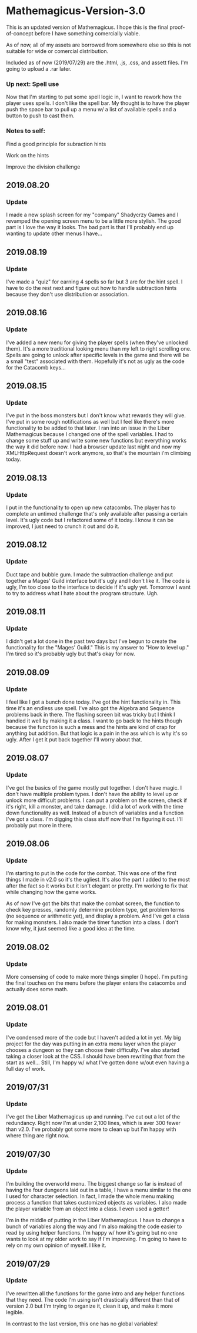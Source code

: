 # Mathemagicus-Version-3.0

This is an updated version of Mathemagicus. I hope this is the final proof-of-concept before I have something comercially viable.

As of now, all of my assets are borrowed from somewhere else so this is not suitable for wide or comercial distribution.

Included as of now (2019/07/29) are the .html, .js, .css, and assett files. I'm going to upload a .rar later.

### Up next: Spell use

Now that I'm starting to put some spell logic in, I want to rework how the player uses spells. I don't like the spell bar. My thought is to have the player push the space bar to pull up a menu w/ a list of available spells and a button to push to cast them.

### Notes to self:

Find a good principle for subraction hints

Work on the hints

Improve the division challenge

## 2019.08.20

### Update

I made a new splash screen for my "company" Shadycrzy Games and I revamped the opening screen menu to be a little more stylish. The good part is I love the way it looks. The bad part is that I'll probably end up wanting to update other menus I have... 

## 2019.08.19

### Update

I've made a "quiz" for earning 4 spells so far but 3 are for the hint spell. I have to do the rest next and figure out how to handle subtraction hints because they don't use distribution or association.

## 2019.08.16

### Update

I've added a new menu for giving the player spells (when they've unlocked them). It's a more traditional looking menu than my left to right scrolling one. Spells are going to unlock after specific levels in the game and there will be a small "test" associated with them. Hopefully it's not as ugly as the code for the Catacomb keys...

## 2019.08.15

### Update

I've put in the boss monsters but I don't know what rewards they will give. I've put in some rough notifications as well but I feel like there's more functionality to be added to that later. I ran into an issue in the Liber Mathemagicus because I changed one of the spell variables. I had to change some stuff up and write some new functions but everything works the way it did before now. I had a browser update last night and now my XMLHttpRequest doesn't work anymore, so that's the mountain i'm climbing today.

## 2019.08.13

### Update

I put in the functionality to open up new catacombs. The player has to complete an untimed challenge that's only available after passing a certain level. It's ugly code but I refactored some of it today. I know it can be improved, I just need to crunch it out and do it.  

## 2019.08.12

### Update

Duct tape and bubble gum. I made the subtraction challenge and put together a Mages' Guild interface but it's ugly and I don't like it. The code is ugly, I'm too close to the interface to decide if it's ugly yet. Tomorrow I want to try to address what I hate about the program structure. Ugh.

## 2019.08.11

### Update

I didn't get a lot done in the past two days but I've begun to create the functionality for the "Mages' Guild." This is my answer to "How to level up." I'm tired so it's probably ugly but that's okay for now.

## 2019.08.09

### Update

I feel like I got a bunch done today. I've got the hint functionality in. This time it's an endless use spell. I've also got the Algebra and Sequence problems back in there. The flashing screen bit was tricky but I think I handled it well by making it a class. I want to go back to the hints though because the function is such a mess and the hints are kind of crap for anything but addition. But that logic is a pain in the ass which is why it's so ugly. After I get it put back together I'll worry about that.

## 2019.08.07

### Update

I've got the basics of the game mostly put together. I don't have magic. I don't have multiple problem types. I don't have the ability to level up or unlock more difficult problems. I can put a problem on the screen, check if it's right, kill a monster, and take damage. I did a lot of work with the time down functionality as well. Instead of a bunch of variables and a function I've got a class. I'm digging this class stuff now that I'm figuring it out. I'll probably put more in there. 

## 2019.08.06

### Update

I'm starting to put in the code for the combat. This was one of the first things I made in v2.0 so it's the ugliest. It's also the part I added to the most after the fact so it works but it isn't elegant or pretty. I'm working to fix that while changing how the game works. 

As of now I've got the bits that make the combat screen, the function to check key presses, randomly determine problem type, get problem terms (no sequence or arithmetic yet), and display a problem. And I've got a class for making monsters. I also made the timer function into a class. I don't know why, it just seemed like a good idea at the time. 

## 2019.08.02

### Update

More consensing of code to make more things simpler (I hope). I'm putting the final touches on the menu before the player enters the catacombs and actually does some math. 

## 2019.08.01

### Update

I've condensed more of the code but I haven't added a lot in yet. My big project for the day was putting in an extra menu layer when the player chooses a dungeon so they can choose their difficulty. I've also started taking a closer look at the CSS. I should have been rewriting that from the start as well... Still, I'm happy w/ what I've gotten done w/out even having a full day of work.

## 2019/07/31

### Update

I've got the Liber Mathemagicus up and running. I've cut out a lot of the redundancy. Right now I'm at under 2,100 lines, which is aver 300 fewer than v2.0. I've probably got some more to clean up but I'm happy with where thing are right now. 

## 2019/07/30

### Update

I'm building the overworld menu. The biggest change so far is instead of having the four dungeons laid out in a table, I have a menu similar to the one I used for character selection. In fact, I made the whole menu making process a function that takes customized objects as variables. I also made the player variable from an object into a class. I even used a getter! 

I'm in the middle of putting in the Liber Mathemagicus. I have to change a bunch of variables along the way and I'm also making the code easier to read by using helper functions. I'm happy w/ how it's going but no one wants to look at my older work to say if I'm improving. I'm going to have to rely on my own opinion of myself. I like it.

## 2019/07/29

### Update

I've rewritten all the functions for the game intro and any helper functions that they need. The code I'm using isn't drastically different than that of version 2.0 but I'm trying to organize it, clean it up, and make it more legible. 

In contrast to the last version, this one has no global variables!
